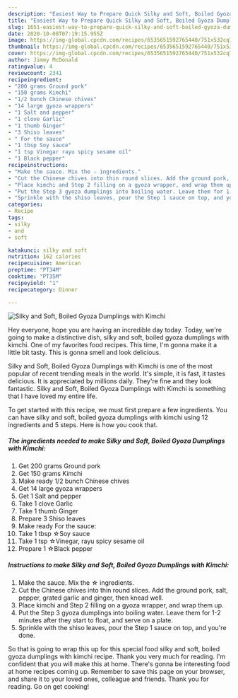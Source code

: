 ```yaml
---
description: "Easiest Way to Prepare Quick Silky and Soft, Boiled Gyoza Dumplings with Kimchi"
title: "Easiest Way to Prepare Quick Silky and Soft, Boiled Gyoza Dumplings with Kimchi"
slug: 1651-easiest-way-to-prepare-quick-silky-and-soft-boiled-gyoza-dumplings-with-kimchi
date: 2020-10-08T07:19:15.955Z
image: https://img-global.cpcdn.com/recipes/6535651592765440/751x532cq70/silky-and-soft-boiled-gyoza-dumplings-with-kimchi-recipe-main-photo.jpg
thumbnail: https://img-global.cpcdn.com/recipes/6535651592765440/751x532cq70/silky-and-soft-boiled-gyoza-dumplings-with-kimchi-recipe-main-photo.jpg
cover: https://img-global.cpcdn.com/recipes/6535651592765440/751x532cq70/silky-and-soft-boiled-gyoza-dumplings-with-kimchi-recipe-main-photo.jpg
author: Jimmy McDonald
ratingvalue: 4
reviewcount: 2341
recipeingredient:
- "200 grams Ground pork"
- "150 grams Kimchi"
- "1/2 bunch Chinese chives"
- "14 large gyoza wrappers"
- "1 Salt and pepper"
- "1 clove Garlic"
- "1 thumb Ginger"
- "3 Shiso leaves"
- " For the sauce"
- "1 tbsp Soy sauce"
- "1 tsp Vinegar rayu spicy sesame oil"
- "1 Black pepper"
recipeinstructions:
- "Make the sauce. Mix the ☆ ingredients."
- "Cut the Chinese chives into thin round slices. Add the ground pork, salt, pepper, grated garlic and ginger, then knead well."
- "Place kimchi and Step 2 filling on a gyoza wrapper, and wrap them up."
- "Put the Step 3 gyoza dumplings into boiling water. Leave them for 1-2 minutes after they start to float, and serve on a plate."
- "Sprinkle with the shiso leaves, pour the Step 1 sauce on top, and you&#39;re done."
categories:
- Recipe
tags:
- silky
- and
- soft

katakunci: silky and soft 
nutrition: 162 calories
recipecuisine: American
preptime: "PT34M"
cooktime: "PT35M"
recipeyield: "1"
recipecategory: Dinner

---
```



![Silky and Soft, Boiled Gyoza Dumplings with Kimchi](https://img-global.cpcdn.com/recipes/6535651592765440/751x532cq70/silky-and-soft-boiled-gyoza-dumplings-with-kimchi-recipe-main-photo.jpg)

Hey everyone, hope you are having an incredible day today. Today, we're going to make a distinctive dish, silky and soft, boiled gyoza dumplings with kimchi. One of my favorites food recipes. This time, I'm gonna make it a little bit tasty. This is gonna smell and look delicious.

Silky and Soft, Boiled Gyoza Dumplings with Kimchi is one of the most popular of recent trending meals in the world. It's simple, it is fast, it tastes delicious. It is appreciated by millions daily. They're fine and they look fantastic. Silky and Soft, Boiled Gyoza Dumplings with Kimchi is something that I have loved my entire life.




To get started with this recipe, we must first prepare a few ingredients. You can have silky and soft, boiled gyoza dumplings with kimchi using 12 ingredients and 5 steps. Here is how you cook that.

<!--inarticleads1-->

##### The ingredients needed to make Silky and Soft, Boiled Gyoza Dumplings with Kimchi:

1. Get 200 grams Ground pork
1. Get 150 grams Kimchi
1. Make ready 1/2 bunch Chinese chives
1. Get 14 large gyoza wrappers
1. Get 1 Salt and pepper
1. Take 1 clove Garlic
1. Take 1 thumb Ginger
1. Prepare 3 Shiso leaves
1. Make ready  For the sauce:
1. Take 1 tbsp ☆Soy sauce
1. Take 1 tsp ☆Vinegar, rayu spicy sesame oil
1. Prepare 1 ☆Black pepper




<!--inarticleads2-->

##### Instructions to make Silky and Soft, Boiled Gyoza Dumplings with Kimchi:

1. Make the sauce. Mix the ☆ ingredients.
1. Cut the Chinese chives into thin round slices. Add the ground pork, salt, pepper, grated garlic and ginger, then knead well.
1. Place kimchi and Step 2 filling on a gyoza wrapper, and wrap them up.
1. Put the Step 3 gyoza dumplings into boiling water. Leave them for 1-2 minutes after they start to float, and serve on a plate.
1. Sprinkle with the shiso leaves, pour the Step 1 sauce on top, and you&#39;re done.




So that is going to wrap this up for this special food silky and soft, boiled gyoza dumplings with kimchi recipe. Thank you very much for reading. I'm confident that you will make this at home. There's gonna be interesting food at home recipes coming up. Remember to save this page on your browser, and share it to your loved ones, colleague and friends. Thank you for reading. Go on get cooking!

